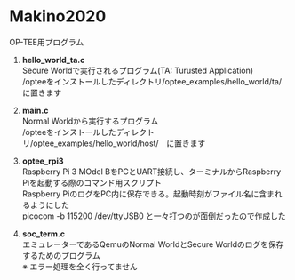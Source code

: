 # Makino2020
OP-TEE用プログラム

1. **hello_world_ta.c**  
Secure Worldで実行されるプログラム(TA: Turusted Application)  
/opteeをインストールしたディレクトリ/optee_examples/hello_world/ta/　に置きます  

2. **main.c**  
Normal Worldから実行するプログラム  
/opteeをインストールしたディレクトリ/optee_examples/hello_world/host/　に置きます  

3. **optee_rpi3**  
Raspberry Pi 3 MOdel BをPCとUART接続し、ターミナルからRaspberry Piを起動する際のコマンド用スクリプト  
Raspberry PiのログをPC内に保存できる。起動時刻がファイル名に含まれるようにした  
picocom -b 115200 /dev/ttyUSB0 と一々打つのが面倒だったので作成した  

4. **soc_term.c**  
エミュレーターであるQemuのNormal WorldとSecure Worldのログを保存するためのプログラム  
 ※ エラー処理を全く行ってません  
